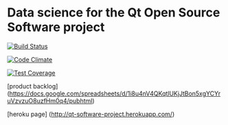 # Data science for the Qt Open Source Software project

[![Build Status](https://travis-ci.org/tintintti/qt-software-project.svg?branch=master)](https://travis-ci.org/tintintti/qt-software-project)

[![Code Climate](https://codeclimate.com/github/tintintti/qt-software-project/badges/gpa.svg)](https://codeclimate.com/github/tintintti/qt-software-project)

[![Test Coverage](https://codeclimate.com/github/tintintti/qt-software-project/badges/coverage.svg)](https://codeclimate.com/github/tintintti/qt-software-project/coverage)

[product backlog] (https://docs.google.com/spreadsheets/d/1i8u4nV4QKqtlUKjJtBon5xgYCYruVzvzuO8uzfHm0q4/pubhtml)

[heroku page] (http://qt-software-project.herokuapp.com/)

